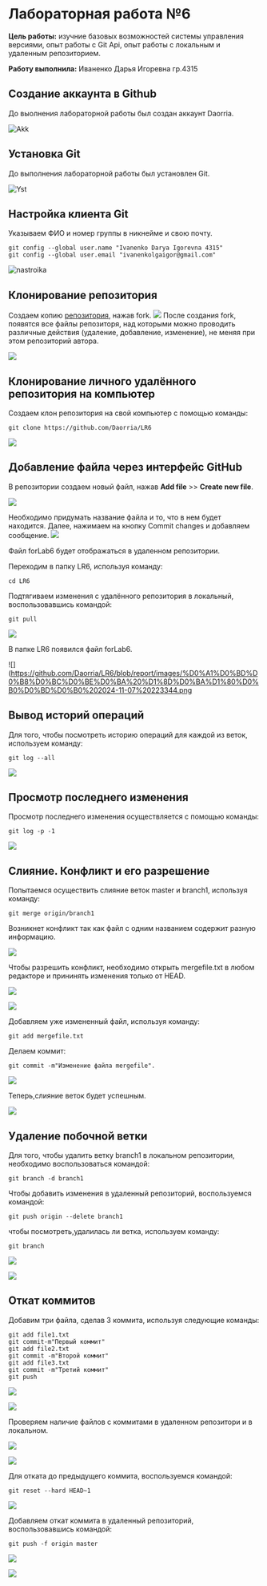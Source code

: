 # Лабораторная работа №6
**Цель работы:** изучние базовых возможностей системы управления версиями, опыт работы с Git Api, опыт работы с локальным и удаленным репозиторием.

**Работу выполнила:** Иваненко Дарья Игоревна гр.4315
## Создание аккаунта в Github
До выолнения лабораторной работы был создан аккаунт Daorria.

![Akk](https://github.com/Daorria/LR6/blob/report/image/%D0%A1%D0%BD%D0%B8%D0%BC%D0%BE%D0%BA%20%D1%8D%D0%BA%D1%80%D0%B0%D0%BD%D0%B0%202024-11-07%20234533.png)
## Установка Git
До выполнения лабораторной работы был установлен Git.

![Yst](https://github.com/Daorria/LR6/blob/report/images/%D0%A1%D0%BD%D0%B8%D0%BC%D0%BE%D0%BA%20%D1%8D%D0%BA%D1%80%D0%B0%D0%BD%D0%B0%202024-11-07%20234633.png)

## Настройка клиента Git
Указываем ФИО и номер группы в никнейме и свою почту.

```
git config --global user.name "Ivanenko Darya Igorevna 4315"
git config --global user.email "ivanenkolgaigor@gmail.com"
```


![nastroika](https://github.com/Daorria/LR6/blob/report/images/%D0%A1%D0%BD%D0%B8%D0%BC%D0%BE%D0%BA%20%D1%8D%D0%BA%D1%80%D0%B0%D0%BD%D0%B0%202024-11-07%20223053.png)

## Клонирование репозитория
Создаем копию [репозитория](https://github.com/Kurtyanik/LR6), нажав fork.
![](https://github.com/Daorria/LR6/blob/report/images/%D0%A1%D0%BD%D0%B8%D0%BC%D0%BE%D0%BA%20%D1%8D%D0%BA%D1%80%D0%B0%D0%BD%D0%B0%202024-11-07%20222755.png)
После создания fork, появятся все файлы репозиторя, над которыми можно проводить различные действия (удаление, добавление, изменение), не меняя при этом репозиторий автора.

![](https://github.com/Daorria/LR6/blob/report/images/%D0%A1%D0%BD%D0%B8%D0%BC%D0%BE%D0%BA%20%D1%8D%D0%BA%D1%80%D0%B0%D0%BD%D0%B0%202024-11-07%20222825.png)

## Клонирование личного удалённого репозитория на компьютер
Создаем клон репозитория на свой компьютер с помощью команды:

```
git clone https://github.com/Daorria/LR6
```

![](https://github.com/Daorria/LR6/blob/report/images/%D0%A1%D0%BD%D0%B8%D0%BC%D0%BE%D0%BA%20%D1%8D%D0%BA%D1%80%D0%B0%D0%BD%D0%B0%202024-11-07%20223140.png)

## Добавление файла через интерфейс GitHub
В репозитории создаем новый файл, нажав **Add file** >> **Create new file**.

![](https://github.com/Daorria/LR6/blob/report/images/%D0%A1%D0%BD%D0%B8%D0%BC%D0%BE%D0%BA%20%D1%8D%D0%BA%D1%80%D0%B0%D0%BD%D0%B0%202024-11-07%20223201.png)

Необходимо придумать название файла и то, что в нем будет находится. Далее, нажимаем на кнопку Commit changes и добавляем сообщение.
![](https://github.com/Daorria/LR6/blob/report/images/%D0%A1%D0%BD%D0%B8%D0%BC%D0%BE%D0%BA%20%D1%8D%D0%BA%D1%80%D0%B0%D0%BD%D0%B0%202024-11-07%20223240.png)

Файл forLab6 будет отображаться в удаленном репозитории.

Переходим в папку LR6, используя команду:

```
cd LR6
```

Подтягиваем изменения с удалённого репозитория в локальный, воспользовавшись командой:

```
git pull
```

![](https://github.com/Daorria/LR6/blob/report/images/%D0%A1%D0%BD%D0%B8%D0%BC%D0%BE%D0%BA%20%D1%8D%D0%BA%D1%80%D0%B0%D0%BD%D0%B0%202024-11-07%20223320.png)

В папке LR6 появился файл forLab6.

![](https://github.com/Daorria/LR6/blob/report/images/%D0%A1%D0%BD%D0%B8%D0%BC%D0%BE%D0%BA%20%D1%8D%D0%BA%D1%80%D0%B0%D0%BD%D0%B0%202024-11-07%20223344.png

## Вывод историй операций
Для того, чтобы посмотреть историю операций для каждой из веток, используем команду:

```
git log --all
```
![](https://github.com/Daorria/LR6/blob/report/images/%D0%A1%D0%BD%D0%B8%D0%BC%D0%BE%D0%BA%20%D1%8D%D0%BA%D1%80%D0%B0%D0%BD%D0%B0%202024-11-07%20223433.png)

## Просмотр последнего изменения
Просмотр последнего изменения осуществляется с помощью команды:

```
git log -p -1
```

![](https://github.com/Daorria/LR6/blob/report/images/%D0%A1%D0%BD%D0%B8%D0%BC%D0%BE%D0%BA%20%D1%8D%D0%BA%D1%80%D0%B0%D0%BD%D0%B0%202024-11-07%20223457.png)

## Слияние. Конфликт и его разрешение

Попытаемся осуществить слияние веток master и branch1, используя команду:

```
git merge origin/branch1
```

Возникнет конфликт так как файл с одним названием содержит разную информацию.

![](https://github.com/Daorria/LR6/blob/report/images/%D0%A1%D0%BD%D0%B8%D0%BC%D0%BE%D0%BA%20%D1%8D%D0%BA%D1%80%D0%B0%D0%BD%D0%B0%202024-11-07%20223537.png)

Чтобы разрешить конфликт, необходимо открыть mergefile.txt в любом редакторе и прининять изменения только от HEAD.

![](https://github.com/Daorria/LR6/blob/report/images/%D0%A1%D0%BD%D0%B8%D0%BC%D0%BE%D0%BA%20%D1%8D%D0%BA%D1%80%D0%B0%D0%BD%D0%B0%202024-11-07%20223600.png)

![](https://github.com/Daorria/LR6/blob/report/images/%D0%A1%D0%BD%D0%B8%D0%BC%D0%BE%D0%BA%20%D1%8D%D0%BA%D1%80%D0%B0%D0%BD%D0%B0%202024-11-07%20223617.png)

Добавляем уже измененный файл, используя команду:

```
git add mergefile.txt
```
Делаем коммит:

```
git commit -m"Изменение файла mergefile".
```

![](https://github.com/Daorria/LR6/blob/report/images/%D0%A1%D0%BD%D0%B8%D0%BC%D0%BE%D0%BA%20%D1%8D%D0%BA%D1%80%D0%B0%D0%BD%D0%B0%202024-11-07%20223747.png)

Теперь,слияние веток будет успешным.

![](https://github.com/Daorria/LR6/blob/report/images/%D0%A1%D0%BD%D0%B8%D0%BC%D0%BE%D0%BA%20%D1%8D%D0%BA%D1%80%D0%B0%D0%BD%D0%B0%202024-11-07%20223828.png)

## Удаление побочной ветки
Для того, чтобы удалить ветку branch1 в локальном репозитории, необходимо воспользоваться командой:

```
git branch -d branch1
```

Чтобы добавить изменения в удаленный репозиторий, воспользуемся командой:

```
git push origin --delete branch1
```

чтобы посмотреть,удалилась ли ветка, используем команду:
```
git branch
```

![](https://github.com/Daorria/LR6/blob/report/images/%D0%A1%D0%BD%D0%B8%D0%BC%D0%BE%D0%BA%20%D1%8D%D0%BA%D1%80%D0%B0%D0%BD%D0%B0%202024-11-07%20224828.png)

![](https://github.com/Daorria/LR6/blob/report/images/%D0%A1%D0%BD%D0%B8%D0%BC%D0%BE%D0%BA%20%D1%8D%D0%BA%D1%80%D0%B0%D0%BD%D0%B0%202024-11-07%20224853.png)

## Откат коммитов
Добавим три файла, сделав 3 коммита, используя следующие команды:

```
git add file1.txt
git commit-m"Первый коммит"
git add file2.txt
git commit -m"Второй коммит"
git add file3.txt
git commit -m"Третий коммит"
git push
```
![](https://github.com/Daorria/LR6/blob/report/images/%D0%A1%D0%BD%D0%B8%D0%BC%D0%BE%D0%BA%20%D1%8D%D0%BA%D1%80%D0%B0%D0%BD%D0%B0%202024-11-07%20230710.png)

![](https://github.com/Daorria/LR6/blob/report/images/%D0%A1%D0%BD%D0%B8%D0%BC%D0%BE%D0%BA%20%D1%8D%D0%BA%D1%80%D0%B0%D0%BD%D0%B0%202024-11-07%20230833.png)

Проверяем наличие файлов с коммитами в удаленном репозитори и в локальном.

![](https://github.com/Daorria/LR6/blob/report/images/%D0%A1%D0%BD%D0%B8%D0%BC%D0%BE%D0%BA%20%D1%8D%D0%BA%D1%80%D0%B0%D0%BD%D0%B0%202024-11-07%20230848.png)

![](https://github.com/Daorria/LR6/blob/report/images/%D0%A1%D0%BD%D0%B8%D0%BC%D0%BE%D0%BA%20%D1%8D%D0%BA%D1%80%D0%B0%D0%BD%D0%B0%202024-11-07%20230958.png)

Для отката до предыдущего коммита, воспользуемся командой:

```
git reset --hard HEAD~1
```

![](https://github.com/Daorria/LR6/blob/report/images/%D0%A1%D0%BD%D0%B8%D0%BC%D0%BE%D0%BA%20%D1%8D%D0%BA%D1%80%D0%B0%D0%BD%D0%B0%202024-11-07%20231713.png)

Добавляем откат коммита в удаленный репозиторий, воспользовавшись командой:

```
git push -f origin master
```
![](https://github.com/Daorria/LR6/blob/report/images/%D0%A1%D0%BD%D0%B8%D0%BC%D0%BE%D0%BA%20%D1%8D%D0%BA%D1%80%D0%B0%D0%BD%D0%B0%202024-11-07%20231836.png)


![](https://github.com/Daorria/LR6/blob/report/images/%D0%A1%D0%BD%D0%B8%D0%BC%D0%BE%D0%BA%20%D1%8D%D0%BA%D1%80%D0%B0%D0%BD%D0%B0%202024-11-07%20231852.png)


